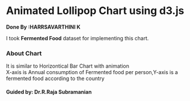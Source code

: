 <h1><b>Animated Lollipop Chart using d3.js</h1></b>
<P><STRONG>Done By :HARRSAVARTHINI K</STRONG></P>
<p> I took <b>Fermented Food</b> dataset for implementing this chart.</p>
<h3>About Chart</h3>
<p>It is similar to Horizontical Bar Chart with animation<br>
X-axis is Annual consumption of Fermented food per person,Y-axis is a fermented food according to the country</p>
<h4>Guided by: Dr.R.Raja Subramanian</h4>
